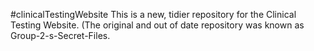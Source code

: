 #clinicalTestingWebsite
This is a new, tidier repository for the Clinical Testing Website. (The original and out of date repository was known as Group-2-s-Secret-Files.


